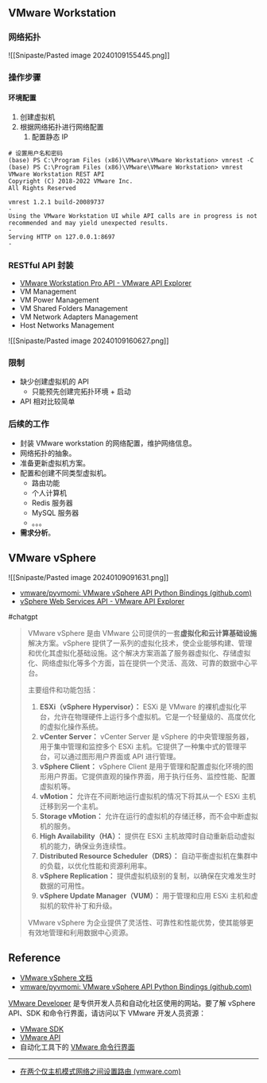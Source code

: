 ## VMware Workstation

### 网络拓扑

![[Snipaste/Pasted image 20240109155445.png]]

### 操作步骤

#### 环境配置

1. 创建虚拟机
2. 根据网络拓扑进行网络配置
	1. 配置静态 IP

```shell
# 设置用户名和密码
(base) PS C:\Program Files (x86)\VMware\VMware Workstation> vmrest -C
(base) PS C:\Program Files (x86)\VMware\VMware Workstation> vmrest
VMware Workstation REST API
Copyright (C) 2018-2022 VMware Inc.
All Rights Reserved

vmrest 1.2.1 build-20089737
-
Using the VMware Workstation UI while API calls are in progress is not recommended and may yield unexpected results.
-
Serving HTTP on 127.0.0.1:8697
-
```

### RESTful API 封装

- [VMware Workstation Pro API - VMware API Explorer](https://developer.vmware.com/apis/412/vmware-workstation-pro-api/)
- VM Management
- VM Power Management
- VM Shared Folders Management
- VM Network Adapters Management
- Host Networks Management

![[Snipaste/Pasted image 20240109160627.png]]

### 限制

- 缺少创建虚拟机的 API
	- 只能预先创建完拓扑环境 + 启动
- API 相对比较简单

### 后续的工作

- 封装 VMware workstation 的网络配置，维护网络信息。
- 网络拓扑的抽象。
- 准备更新虚拟机方案。
- 配置和创建不同类型虚拟机。
	- 路由功能
	- 个人计算机
	- Redis 服务器
	- MySQL 服务器
	- 。。。
- **需求分析**。

## VMware vSphere

![[Snipaste/Pasted image 20240109091631.png]]

- [vmware/pyvmomi: VMware vSphere API Python Bindings (github.com)](https://github.com/vmware/pyvmomi)
- [vSphere Web Services API - VMware API Explorer](https://developer.vmware.com/apis/1720/vsphere/)

#chatgpt

> VMware vSphere 是由 VMware 公司提供的一套**虚拟化和云计算基础设施**解决方案。vSphere 提供了一系列的虚拟化技术，使企业能够构建、管理和优化其虚拟化基础设施。这个解决方案涵盖了服务器虚拟化、存储虚拟化、网络虚拟化等多个方面，旨在提供一个灵活、高效、可靠的数据中心平台。
> 
> 主要组件和功能包括：
> 
> 1. **ESXi（vSphere Hypervisor）：** ESXi 是 VMware 的裸机虚拟化平台，允许在物理硬件上运行多个虚拟机。它是一个轻量级的、高度优化的虚拟化操作系统。
> 2. **vCenter Server：** vCenter Server 是 vSphere 的中央管理服务器，用于集中管理和监控多个 ESXi 主机。它提供了一种集中式的管理平台，可以通过图形用户界面或 API 进行管理。
> 3. **vSphere Client：** vSphere Client 是用于管理和配置虚拟化环境的图形用户界面。它提供直观的操作界面，用于执行任务、监控性能、配置虚拟机等。
> 4. **vMotion：** 允许在不间断地运行虚拟机的情况下将其从一个 ESXi 主机迁移到另一个主机。
> 5. **Storage vMotion：** 允许在运行的虚拟机的存储迁移，而不会中断虚拟机的服务。
> 6. **High Availability（HA）：** 提供在 ESXi 主机故障时自动重新启动虚拟机的能力，确保业务连续性。
> 7. **Distributed Resource Scheduler（DRS）：** 自动平衡虚拟机在集群中的负载，以优化性能和资源利用率。
> 8. **vSphere Replication：** 提供虚拟机级别的复制，以确保在灾难发生时数据的可用性。
> 9. **vSphere Update Manager（VUM）：** 用于管理和应用 ESXi 主机和虚拟机的软件补丁和升级。
> 
> VMware vSphere 为企业提供了灵活性、可靠性和性能优势，使其能够更有效地管理和利用数据中心资源。

## Reference

- [VMware vSphere 文档](https://docs.vmware.com/cn/VMware-vSphere/index.html)
- [vmware/pyvmomi: VMware vSphere API Python Bindings (github.com)](https://github.com/vmware/pyvmomi?tab=readme-ov-file#getting-started)  

[VMware Developer](https://developer.vmware.com/home) 是专供开发人员和自动化社区使用的网站。要了解 vSphere API、SDK 和命令行界面，请访问以下 VMware 开发人员资源：

- [VMware SDK](https://developer.vmware.com/sdks)
- [VMware API](https://developer.vmware.com/apis)
- 自动化工具下的 [VMware 命令行界面](https://developer.vmware.com/resources)

---

- [在两个仅主机模式网络之间设置路由 (vmware.com)](https://docs.vmware.com/cn/VMware-Workstation-Pro/17/com.vmware.ws.using.doc/GUID-87995B4F-5945-4AF8-86D1-1003DDEFCF25.html)
